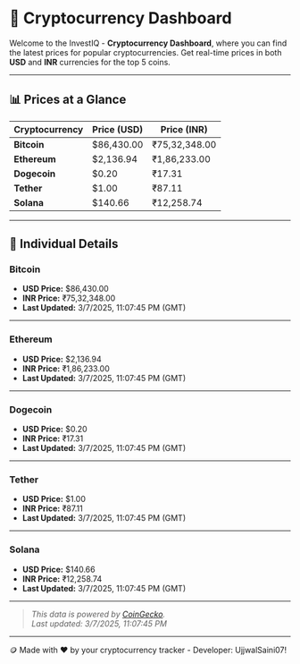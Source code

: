 
# 🚀 Cryptocurrency Dashboard

Welcome to the InvestIQ - **Cryptocurrency Dashboard**, where you can find the latest prices for popular cryptocurrencies. Get real-time prices in both **USD** and **INR** currencies for the top 5 coins.

---

## 📊 Prices at a Glance

| **Cryptocurrency** | **Price (USD)**       | **Price (INR)**        |
|---------------------|-----------------------|------------------------|
| **Bitcoin**   | $86,430.00 | ₹75,32,348.00 |
| **Ethereum**   | $2,136.94 | ₹1,86,233.00 |
| **Dogecoin**   | $0.20 | ₹17.31 |
| **Tether**   | $1.00 | ₹87.11 |
| **Solana**   | $140.66 | ₹12,258.74 |

---

## 📌 Individual Details

### Bitcoin

- **USD Price:** $86,430.00
- **INR Price:** ₹75,32,348.00
- **Last Updated:** 3/7/2025, 11:07:45 PM (GMT)
---


### Ethereum

- **USD Price:** $2,136.94
- **INR Price:** ₹1,86,233.00
- **Last Updated:** 3/7/2025, 11:07:45 PM (GMT)
---


### Dogecoin

- **USD Price:** $0.20
- **INR Price:** ₹17.31
- **Last Updated:** 3/7/2025, 11:07:45 PM (GMT)
---


### Tether

- **USD Price:** $1.00
- **INR Price:** ₹87.11
- **Last Updated:** 3/7/2025, 11:07:45 PM (GMT)
---


### Solana

- **USD Price:** $140.66
- **INR Price:** ₹12,258.74
- **Last Updated:** 3/7/2025, 11:07:45 PM (GMT)
---


> _This data is powered by [CoinGecko](https://www.coingecko.com)._  
> _Last updated: 3/7/2025, 11:07:45 PM_  

---
🪙 Made with ❤️ by your cryptocurrency tracker - Developer: UjjwalSaini07!
